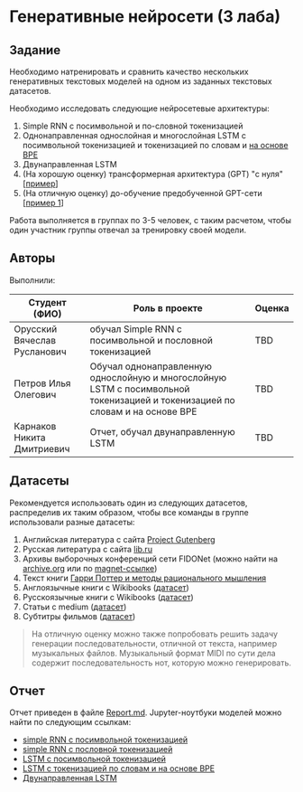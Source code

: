 # Генеративные нейросети (3 лаба)

## Задание

Необходимо натренировать и сравнить качество нескольких генеративных текстовых моделей на одном из заданных текстовых датасетов.

Необходимо исследовать следующие нейросетевые архитектуры:

1. Simple RNN с посимвольной и по-словной токенизацией
1. Однонаправленная однослойная и многослойная LSTM c посимвольной токенизацией и токенизацией по словам и [на основе BPE](https://keras.io/api/keras_nlp/tokenizers/byte_pair_tokenizer/)
1. Двунаправленная LSTM
1. (На хорошую оценку) трансформерная архитектура (GPT) "с нуля" [[пример](https://keras.io/examples/generative/text_generation_gpt/)] 
1. (На отличную оценку) до-обучение предобученной GPT-сети [[пример 1](https://github.com/ZotovaElena/RuGPT3_finetuning)]

Работа выполняется в группах по 3-5 человек, с таким расчетом, чтобы один участник группы отвечал за тренировку своей модели. 

## Авторы

Выполнили:

Студент (ФИО) | Роль в проекте   | Оценка
-------------|---------------------|------
Орусский Вячеслав Русланович | обучал Simple RNN с посимвольной и пословной токенизацией | TBD
Петров Илья Олегович | Обучал однонаправленную однослойную и многослойную LSTM c посимвольной токенизацией и токенизацией по словам и на основе BPE | TBD
Карнаков Никита Дмитриевич | Отчет, обучал двунаправленную LSTM | TBD

## Датасеты

Рекомендуется использовать один из следующих датасетов, распределив их таким образом, чтобы все команды в группе использовали разные датасеты:

1. Английская литература с сайта [Project Gutenberg](https://www.gutenberg.org/)
1. Русская литература с сайта [lib.ru](http://lib.ru)
1. Архивы выборочных конференций сети FIDONet (можно найти на [archive.org](https://archive.org/download/usenet-fido7.ru) или по [magnet-ссылке](magnet:?xt=urn:btih:fa52bf91bbc33a6ce64d7e272f7c25ba252dba70&dn=usenet-fido7.ru&tr=http%3a%2f%2fbt1.archive.org%3a6969%2fannounce&tr=http%3a%2f%2fbt2.archive.org%3a6969%2fannounce&ws=http%3a%2f%2farchive.org%2fdownload%2f&ws=http%3a%2f%2fia601008.us.archive.org%2f2%2fitems%2f&ws=http%3a%2f%2fia601305.us.archive.org&ws=http%3a%2f%2fia801305.us.archive.org))
1. Текст книги [Гарри Поттер и методы рационального мышления](https://hpmor.ru/)
1. Англоязычные книги с Wikibooks ([датасет](https://www.kaggle.com/datasets/dhruvildave/wikibooks-dataset))
1. Русскоязычные книги с Wikibooks ([датасет](https://www.kaggle.com/datasets/dhruvildave/wikibooks-dataset))
1. Статьи с medium ([датасет](https://www.kaggle.com/datasets/fabiochiusano/medium-articles))
1. Субтитры фильмов ([датасет](https://www.kaggle.com/datasets/adiamaan/movie-subtitle-dataset))

> На отличную оценку можно также попробовать решить задачу генерации последовательности, отличной от текста, например музыкальных файлов. Музыкальный формат MIDI по сути дела содержит последовательность нот, которую можно генерировать.

## Отчет

Отчет приведен в файле [Report.md](Report.md). Jupyter-ноутбуки моделей можно найти по следующим ссылкам:
* [simple RNN с посимвольной токенизацией](chars_srnn.ipynb)
* [simple RNN с пословной токенизацией](words_srnn.ipynb)
* [LSTM с посимвольной токенизацией](chars_lstm.ipynb)
* [LSTM с токенизацией по словам и на основе BPE](words_lstm.ipynb)
* [Двунаправленная LSTM](lstm_double.ipynb)

